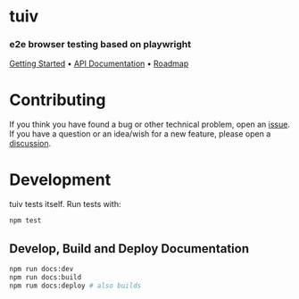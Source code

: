 # tuiv
### e2e browser testing based on playwright

[Getting Started](https://tuiv.rash.codes/guide/getting-started.html) • [API Documentation](https://tuiv.rash.codes/api/test-runner.html) • [Roadmap](https://github.com/rashfael/tuiv/projects/1)

# Contributing

If you think you have found a bug or other technical problem, open an [issue](https://github.com/rashfael/tuiv/issues/new).  
If you have a question or an idea/wish for a new feature, please open a [discussion](https://github.com/rashfael/tuiv/discussions/new).

# Development

tuiv tests itself. Run tests with:
```sh
npm test
```

## Develop, Build and Deploy Documentation

```sh
npm run docs:dev
npm run docs:build
npm rum docs:deploy # also builds
```
